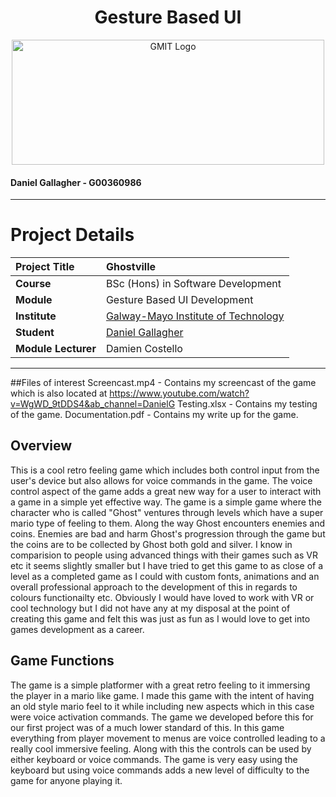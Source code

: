 <h1 align="center">Gesture Based UI</h1>


<a href="https://www.gmit.ie/" >
<p align="center"><img src="https://i.ibb.co/f1ZQSkt/logo-gmit.png"
alt="GMIT Logo" width="500" height="200"/>
</p></a>

#### Daniel Gallagher - G00360986

***

# Project Details
| **Project Title** | Ghostville |
| :------------- |:-------------|
| **Course**              | BSc (Hons) in Software Development |
| **Module**              | Gesture Based UI Development |
| **Institute**           | [Galway-Mayo Institute of Technology](https://www.gmit.ie/) |
| **Student**             | [Daniel Gallagher](https://github.com/DanielGallagher6499) |
| **Module Lecturer**      | Damien Costello |

***
##Files of interest
Screencast.mp4 - Contains my screencast of the game which is also located at https://www.youtube.com/watch?v=WgWD_9tDDS4&ab_channel=DanielG
Testing.xlsx - Contains my testing of the game.
Documentation.pdf - Contains my write up for the game.

## Overview
This is a cool retro feeling game which includes both control input from the user's device but also allows for voice commands in the game. The voice control aspect of the game
adds a great new way for a user to interact with a game in a simple yet effective way. The game is a simple game where the character who is called "Ghost" ventures through levels
which have a super mario type of feeling to them. Along the way Ghost encounters enemies and coins. Enemies are bad and harm Ghost's progression through the game but the coins are 
to be collected by Ghost both gold and silver. I know in comparision to people using advanced things with their games such as VR etc it seems slightly smaller but I have tried to get this game to as close of a level as a completed game as I could with custom fonts, animations and an overall professional approach to the development of this in regards to colours functionailty etc. Obviously I would have loved to work with VR or cool technology but I did not have any at my disposal at the point of creating this game and felt this was just as fun as I would love to get into games development as a career.

## Game Functions
The game is a simple platformer with a great retro feeling to it immersing the player in a mario like game. I made this game with the intent of having an old style mario feel to it while including new aspects which in this case were voice activation commands. The game we developed before this for our first project was of a much lower standard of this. In this game everything from player movement to menus are voice controlled leading to a really cool immersive feeling. Along with this the controls can be used by either keyboard or voice commands. The game is very easy using the keyboard but using voice commands adds a new level of difficulty to the game for anyone playing it.
